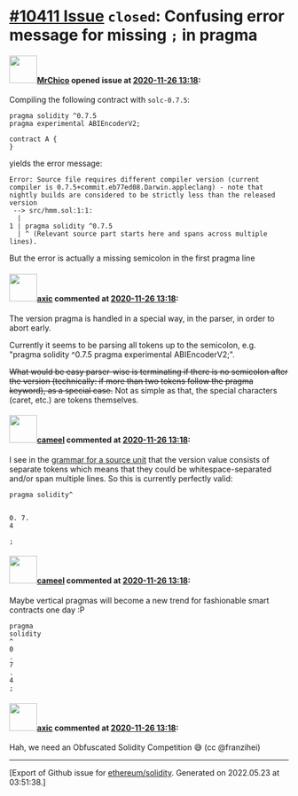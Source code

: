# [\#10411 Issue](https://github.com/ethereum/solidity/issues/10411) `closed`: Confusing error message for missing `;` in pragma

#### <img src="https://avatars.githubusercontent.com/u/8930559?u=7f8a8e1e1710a04c8303093b928a943ae89464b2&v=4" width="50">[MrChico](https://github.com/MrChico) opened issue at [2020-11-26 13:18](https://github.com/ethereum/solidity/issues/10411):

Compiling the following contract with `solc-0.7.5`:
```
pragma solidity ^0.7.5
pragma experimental ABIEncoderV2;

contract A {
}
```
yields the error message:
```
Error: Source file requires different compiler version (current compiler is 0.7.5+commit.eb77ed08.Darwin.appleclang) - note that nightly builds are considered to be strictly less than the released version
 --> src/hmm.sol:1:1:
  |
1 | pragma solidity ^0.7.5
  | ^ (Relevant source part starts here and spans across multiple lines).
```
But the error is actually a missing semicolon in the first pragma line

#### <img src="https://avatars.githubusercontent.com/u/20340?v=4" width="50">[axic](https://github.com/axic) commented at [2020-11-26 13:18](https://github.com/ethereum/solidity/issues/10411#issuecomment-734298281):

The version pragma is handled in a special way, in the parser, in order to abort early.

Currently it seems to be parsing all tokens up to the semicolon, e.g. "pragma solidity ^0.7.5 pragma experimental ABIEncoderV2;".

~~What would be easy parser-wise is terminating if there is no semicolon after the version (technically: if more than two tokens follow the pragma keyword), as a special case.~~ Not as simple as that, the special characters (caret, etc.) are tokens themselves.

#### <img src="https://avatars.githubusercontent.com/u/137030?v=4" width="50">[cameel](https://github.com/cameel) commented at [2020-11-26 13:18](https://github.com/ethereum/solidity/issues/10411#issuecomment-734299933):

I see in the [grammar for a source unit](https://docs.soliditylang.org/en/latest/grammar.html#a4.Solidity.sourceUnit) that the version value consists of separate tokens which means that they could be whitespace-separated and/or span multiple lines. So this is currently perfectly valid:
```solidity
pragma solidity^


0. 7.
4

;
```

#### <img src="https://avatars.githubusercontent.com/u/137030?v=4" width="50">[cameel](https://github.com/cameel) commented at [2020-11-26 13:18](https://github.com/ethereum/solidity/issues/10411#issuecomment-734303067):

Maybe vertical pragmas will become a new trend for fashionable smart contracts one day :P
```solidity
pragma
solidity
^
0
.
7
.
4
;
```

#### <img src="https://avatars.githubusercontent.com/u/20340?v=4" width="50">[axic](https://github.com/axic) commented at [2020-11-26 13:18](https://github.com/ethereum/solidity/issues/10411#issuecomment-734303818):

Hah, we need an Obfuscated Solidity Competition 😅  (cc @franzihei)


-------------------------------------------------------------------------------



[Export of Github issue for [ethereum/solidity](https://github.com/ethereum/solidity). Generated on 2022.05.23 at 03:51:38.]
